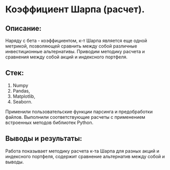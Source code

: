 # Коэффициент Шарпа (расчет).

## Описание:
Наряду с бета - коэффициентом, к-т Шарпа является еще одной метрикой, позволяющей сравнить между собой различные инвестиционные альтернативы. Приводим методику расчета и сравнения между собой акций и индексного портфеля.

## Стек:
1. Numpy
2. Pandas,
3. Matplotlib,
4. Seaborn.

Применили пользовательские функции парсинга и предобработки файлов. Выполнили соответствующие расчеты с применением встроенных методов библиотек Python.

## Выводы и результаты:
Работа показывает методику расчета к-та Шарпа для разных акций и индексного портфеля, содержит сравнение альтернатив между собой и выводы.
